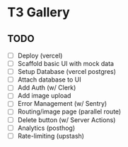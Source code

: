 # T3 Gallery

## TODO

- [ ] Deploy (vercel)
- [ ] Scaffold basic UI with mock data
- [ ] Setup Database (vercel postgres)
- [ ] Attach database to UI
- [ ] Add Auth (w/ Clerk)
- [ ] Add image upload
- [ ] Error Management (w/ Sentry)
- [ ] Routing/image page (parallel route)
- [ ] Delete button (w/ Server Actions)
- [ ] Analytics (posthog)
- [ ] Rate-limiting (upstash)